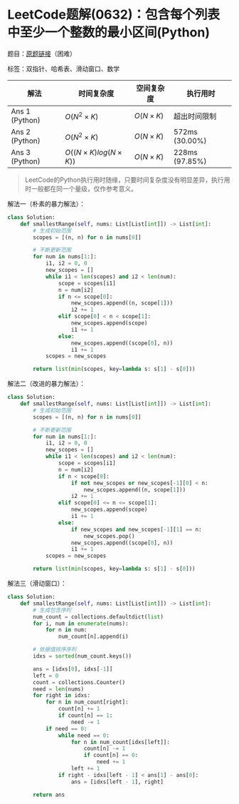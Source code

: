 # LeetCode题解(0632)：包含每个列表中至少一个整数的最小区间(Python)

题目：[原题链接](https://leetcode-cn.com/problems/smallest-range-covering-elements-from-k-lists/)（困难）

标签：双指针、哈希表、滑动窗口、数学

| 解法           | 时间复杂度         | 空间复杂度 | 执行用时       |
| -------------- | ------------------ | ---------- | -------------- |
| Ans 1 (Python) | $O(N^2×K)$         | $O(N×K)$   | 超出时间限制   |
| Ans 2 (Python) | $O(N^2×K)$         | $O(N×K)$   | 572ms (30.00%) |
| Ans 3 (Python) | $O((N×K)log(N×K))$ | $O(N×K)$   | 228ms (97.85%) |

>  LeetCode的Python执行用时随缘，只要时间复杂度没有明显差异，执行用时一般都在同一个量级，仅作参考意义。

解法一（朴素的暴力解法）：

```python
class Solution:
    def smallestRange(self, nums: List[List[int]]) -> List[int]:
        # 生成初始范围
        scopes = [(n, n) for n in nums[0]]

        # 不断更新范围
        for num in nums[1:]:
            i1, i2 = 0, 0
            new_scopes = []
            while i1 < len(scopes) and i2 < len(num):
                scope = scopes[i1]
                n = num[i2]
                if n <= scope[0]:
                    new_scopes.append((n, scope[1]))
                    i2 += 1
                elif scope[0] < n < scope[1]:
                    new_scopes.append(scope)
                    i1 += 1
                else:
                    new_scopes.append((scope[0], n))
                    i1 += 1
            scopes = new_scopes

        return list(min(scopes, key=lambda s: s[1] - s[0]))
```

解法二（改进的暴力解法）：

```python
class Solution:
    def smallestRange(self, nums: List[List[int]]) -> List[int]:
        # 生成初始范围
        scopes = [(n, n) for n in nums[0]]

        # 不断更新范围
        for num in nums[1:]:
            i1, i2 = 0, 0
            new_scopes = []
            while i1 < len(scopes) and i2 < len(num):
                scope = scopes[i1]
                n = num[i2]
                if n < scope[0]:
                    if not new_scopes or new_scopes[-1][0] < n:
                        new_scopes.append((n, scope[1]))
                    i2 += 1
                elif scope[0] <= n <= scope[1]:
                    new_scopes.append(scope)
                    i1 += 1
                else:
                    if new_scopes and new_scopes[-1][1] == n:
                        new_scopes.pop()
                    new_scopes.append((scope[0], n))
                    i1 += 1
            scopes = new_scopes

        return list(min(scopes, key=lambda s: s[1] - s[0]))
```

解法三（滑动窗口）：

```python
class Solution:
    def smallestRange(self, nums: List[List[int]]) -> List[int]:
        # 生成包含序列
        num_count = collections.defaultdict(list)
        for i, num in enumerate(nums):
            for n in num:
                num_count[n].append(i)

        # 依据值排序序列
        idxs = sorted(num_count.keys())

        ans = [idxs[0], idxs[-1]]
        left = 0
        count = collections.Counter()
        need = len(nums)
        for right in idxs:
            for n in num_count[right]:
                count[n] += 1
                if count[n] == 1:
                    need -= 1
            if need == 0:
                while need == 0:
                    for n in num_count[idxs[left]]:
                        count[n] -= 1
                        if count[n] == 0:
                            need += 1
                    left += 1
                if right - idxs[left - 1] < ans[1] - ans[0]:
                    ans = [idxs[left - 1], right]

        return ans
```

